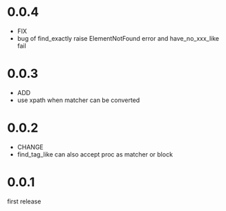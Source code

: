 # 0.0.4
* FIX
 * bug of find_exactly raise ElementNotFound error and have_no_xxx_like fail

# 0.0.3
* ADD
 * use xpath when matcher can be converted

# 0.0.2
* CHANGE
 * find_tag_like can also accept proc as matcher or block

# 0.0.1

first release
